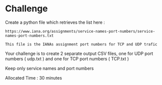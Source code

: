 # Challenge 

Create a python file which retrieves the list here :

	https://www.iana.org/assignments/service-names-port-numbers/service-names-port-numbers.txt

	This file is the IANAs assignment port numbers for TCP and UDP trafic

Your challenge is to create 2 separate output CSV files, one for UDP port numbers ( udp.txt ) and one for TCP port numbers ( TCP.txt )

Keep only service names and port numbers 

Allocated Time : 30 minutes